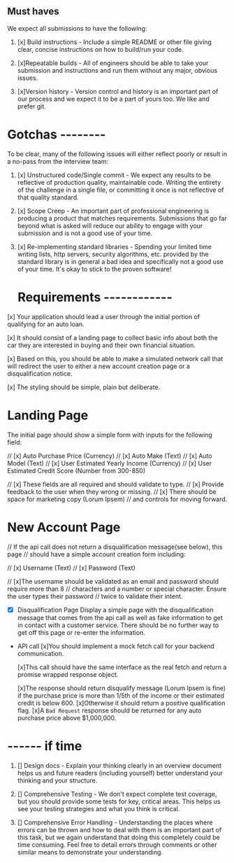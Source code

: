 ## Must haves

We expect all submissions to have the following:

1. [x] Build instructions - Include a simple README or other file giving clear,
       concise instructions on how to build/run your code.

2. [x]Repeatable builds - All of engineers should be able to take your submission
   and instructions and run them without any major, obvious issues.

3. [x]Version history - Version control and history is an important part of our
   process and we expect it to be a part of yours too. We like and prefer git.

# Gotchas --------

To be clear, many of the following issues will either reflect poorly or result
in a no-pass from the interview team:

1. [x] Unstructured code/Single commit - We expect any results to be reflective of
       production quality, maintainable code. Writing the entirety of the challenge in a
       single file, or committing it once is not reflective of that quality standard.

2. [x] Scope Creep - An important part of professional engineering is producing a
       product that matches requirements. Submissions that go far beyond what is asked will
       reduce our ability to engage with your submission and is not a good use of your
       time.

3. [x] Re-implementing standard libraries - Spending your limited time writing lists,
       http servers, security algorithms, etc. provided by the standard library is in general
       a bad idea and specifically not a good use of your time. It's okay to stick to the proven
       software!

   # Requirements ------------

[x] Your application should lead a user through the initial portion of qualifying
for an auto loan.

[x] It should consist of a landing page to collect basic info
about both the car they are interested in buying and their own financial
situation.

[x] Based on this, you should be able to make a simulated network call
that will redirect the user to either a new account creation page or a
disqualification notice.

[x] The styling should be simple, plain but deliberate.

# Landing Page

The initial page should show a simple form with inputs for the following field:

// [x] Auto Purchase Price (Currency)
// [x] Auto Make (Text)
// [x] Auto Model (Text)
// [x] User Estimated Yearly Income (Currency)
// [x] User Estimated Credit Score (Number from 300-850)

// [x] These fields are all required and should validate to type.
// [x] Provide feedback to the user when they wrong or missing.
// [x] There should be space for marketing copy (Lorum Ipsem)
// and controls for moving forward.

# New Account Page

// If the api call does not return a disqualification message(see below), this page
// should have a simple account creation form including:

// [x] Username (Text)
// [x] Password (Text)

// [x]The username should be validated as an email and password should require more than 8
// characters and a number or special character. Ensure the user types their password
// twice to validate their intent.

- [x] Disqualification Page
      Display a simple page with the disqualification message that comes from
      the api call as well as fake information to get in contact with a customer service.
      There should be no further way to get off this page or re-enter the information.

- API call
  [x]You should implement a mock fetch call for your backend communication.

  [x]This call should
  have the same interface as the real fetch and return a promise wrapped response object.

  [x]The response should return disqualify message (Lorum Ipsem is fine) if the purchase price
  is more than 1/5th of the income or their estimated credit is below 600.
  [x]Otherwise it
  should return a positive qualification flag.
  [x]A `Bad Request` response should be returned
  for any auto purchase price above $1,000,000.

# ------ if time

1. [] Design docs - Explain your thinking clearly in an overview document helps us
   and future readers (including yourself) better understand your thinking and your
   structure.

2. [] Comprehensive Testing - We don't expect complete test coverage, but you should
   provide some tests for key, critical areas. This helps us see your testing strategies
   and what you think is critical.

3. [] Comprehensive Error Handling - Understanding the places where errors can be thrown
   and how to deal with them is an important part of this task, but we again understand
   that doing this completely could be time consuming. Feel free to detail errors
   through comments or other similar means to demonstrate your understanding.
